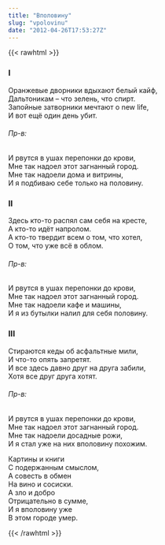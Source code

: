 ```yaml
---
title: "Вполовину"
slug: "vpolovinu"
date: "2012-04-26T17:53:27Z"
---
```

{{< rawhtml >}}

<h3>I</h3>
<p>Оранжевые дворники вдыхают белый кайф,<br /> Дальтоникам – что зелень, что спирт.<br /> Запойные затворники мечтают о new life,<br /> И вот ещё один день убит.</p>
<h6>Пр-в:</h6>
<p>И рвутся в ушах перепонки до крови,<br /> Мне так надоел этот загнанный город.<br /> Мне так надоели дома и витрины,<br /> И я подбиваю себе только на половину.</p>
<h3>II</h3>
<p>Здесь кто-то распял сам себя на кресте,<br /> А кто-то идёт напролом.<br /> А кто-то твердит всем о том, что хотел,<br /> О том, что уже всё в облом.</p>
<h6>Пр-в:</h6>
<p>И рвутся в ушах перепонки до крови,<br /> Мне так надоел этот загнанный город.<br /> Мне так надоели кафе и машины,<br /> И я из бутылки налил для себя половину.</p>
<h3>III</h3>
<p>Стираются кеды об асфальтные мили,<br /> И что-то опять запретят.<br /> И все здесь давно друг на друга забили,<br /> Хотя все друг друга хотят.</p>
<h6>Пр-в:</h6>
<p>И рвутся в ушах перепонки до крови,<br /> Мне так надоел этот загнанный город.<br /> Мне так надоели досадные рожи,<br /> И я стал уже на них вполовину похожим.</p>
<p>Картины и книги<br /> С подержанным смыслом,<br /> А совесть в обмен<br /> На вино и сосиски.<br /> А зло и добро<br /> Отрицательно в сумме,<br /> И я вполовину уже<br /> В этом городе умер.</p>
{{< /rawhtml >}}
